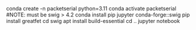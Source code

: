 conda create -n packetserial python=3.11
conda activate packetserial
#NOTE: must be swig > 4.2
conda install pip jupyter conda-forge::swig
pip install greatfet
cd swig
apt install build-essential
cd ..
jupyter notebook